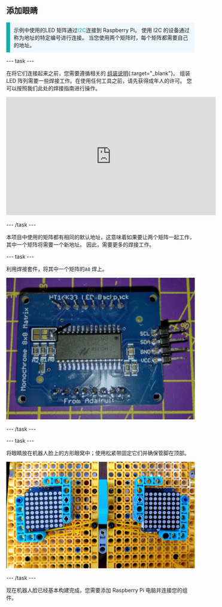 ## 添加眼睛

<p style="border-left: solid; border-width:10px; border-color: #0faeb0; background-color: aliceblue; padding: 10px;">示例中使用的LED 矩阵通过<span style="color: #0faeb0">I2C</span>连接到 Raspberry Pi。 使用 I2C 的设备通过称为地址的特定编号进行连接。 当您使用两个矩阵时，每个矩阵都需要自己的地址。 </p>

--- task ---

在将它们连接起来之前，您需要遵循相关的 [组装说明](https://learn.adafruit.com/adafruit-led-backpack/0-8-8x8-matrix-assembly){:target="_blank"}。 组装LED 阵列需要一些焊接工作。在使用任何工具之前，请先获得成年人的许可。 您可以按照我们此处的焊接指南进行操作。 

<iframe width="560" height="315" src="https://www.youtube.com/embed/8Z-2wPWGnqE" title="YouTube video player" frameborder="0" allow="accelerometer; autoplay; clipboard-write; encrypted-media; gyroscope; picture-in-picture" allowfullscreen></iframe>

--- /task ---

本项目中使用的矩阵都有相同的默认地址，这意味着如果要让两个矩阵一起工作，其中一个矩阵将需要一个新地址。 因此，需要更多的焊接工作。

--- task ---

利用焊接套件，将其中一个矩阵的`A0` 焊上。

![已焊接和未焊接的电路板的图像。](images/A0-soldering.jpg)

--- /task ---

--- task ---

将眼睛放在机器人脸上的方形眼窝中；使用松紧带固定它们并确保管脚在顶部。

![安装了 8 x 8 阵列的乐高（LEGO®）人脸的图像。](images/array_eyes.jpg)

--- /task ---

现在机器人脸已经基本构建完成，您需要添加 Raspberry Pi 电脑并连接您的组件。
